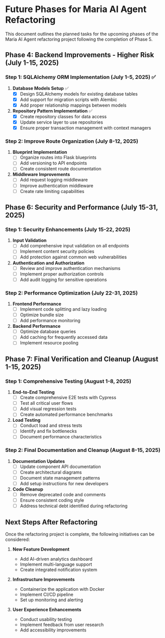 # Future Phases for Maria AI Agent Refactoring

This document outlines the planned tasks for the upcoming phases of the Maria AI Agent refactoring project following the completion of Phase 5.

## Phase 4: Backend Improvements - Higher Risk (July 1-15, 2025)

### Step 1: SQLAlchemy ORM Implementation (July 1-5, 2025) ✅

1. **Database Models Setup** ✅
   - [x] Design SQLAlchemy models for existing database tables 
   - [x] Add support for migration scripts with Alembic
   - [x] Add proper relationship mappings between models

2. **Repository Pattern Implementation** ✅
   - [x] Create repository classes for data access
   - [x] Update service layer to use repositories
   - [x] Ensure proper transaction management with context managers

### Step 2: Improve Route Organization (July 8-12, 2025)

1. **Blueprint Implementation**
   - [ ] Organize routes into Flask blueprints
   - [ ] Add versioning to API endpoints
   - [ ] Create consistent route documentation

2. **Middleware Improvements**
   - [ ] Add request logging middleware
   - [ ] Improve authentication middleware
   - [ ] Create rate limiting capabilities

## Phase 6: Security and Performance (July 15-31, 2025)

### Step 1: Security Enhancements (July 15-22, 2025)

1. **Input Validation**
   - [ ] Add comprehensive input validation on all endpoints
   - [ ] Implement content security policies
   - [ ] Add protection against common web vulnerabilities

2. **Authentication and Authorization**
   - [ ] Review and improve authentication mechanisms
   - [ ] Implement proper authorization controls
   - [ ] Add audit logging for sensitive operations

### Step 2: Performance Optimization (July 22-31, 2025)

1. **Frontend Performance**
   - [ ] Implement code splitting and lazy loading
   - [ ] Optimize bundle size
   - [ ] Add performance monitoring

2. **Backend Performance**
   - [ ] Optimize database queries
   - [ ] Add caching for frequently accessed data
   - [ ] Implement resource pooling

## Phase 7: Final Verification and Cleanup (August 1-15, 2025)

### Step 1: Comprehensive Testing (August 1-8, 2025)

1. **End-to-End Testing**
   - [ ] Create comprehensive E2E tests with Cypress
   - [ ] Test all critical user flows
   - [ ] Add visual regression tests
   - [ ] Create automated performance benchmarks

2. **Load Testing**
   - [ ] Conduct load and stress tests
   - [ ] Identify and fix bottlenecks
   - [ ] Document performance characteristics

### Step 2: Final Documentation and Cleanup (August 8-15, 2025)

1. **Documentation Updates**
   - [ ] Update component API documentation
   - [ ] Create architectural diagrams
   - [ ] Document state management patterns
   - [ ] Add setup instructions for new developers

2. **Code Cleanup**
   - [ ] Remove deprecated code and comments
   - [ ] Ensure consistent coding style
   - [ ] Address technical debt identified during refactoring

## Next Steps After Refactoring

Once the refactoring project is complete, the following initiatives can be considered:

1. **New Feature Development**
   - Add AI-driven analytics dashboard
   - Implement multi-language support
   - Create integrated notification system

2. **Infrastructure Improvements**
   - Containerize the application with Docker
   - Implement CI/CD pipeline
   - Set up monitoring and alerting

3. **User Experience Enhancements**
   - Conduct usability testing
   - Implement feedback from user research
   - Add accessibility improvements
